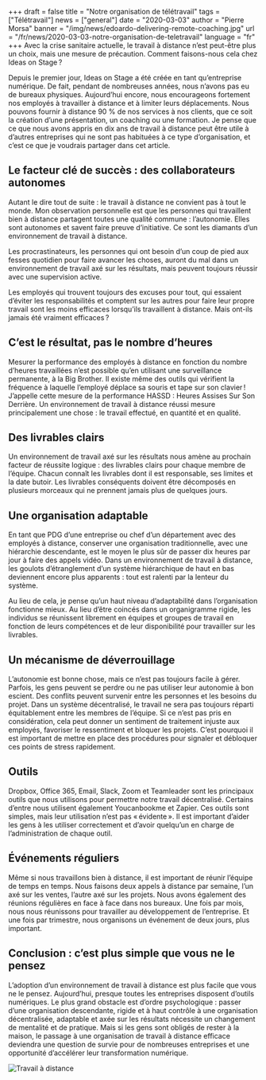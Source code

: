 +++
draft = false
title = "Notre organisation de télétravail"
tags = ["Télétravail"]
news = ["general"]
date = "2020-03-03"
author = "Pierre Morsa"
banner = "/img/news/edoardo-delivering-remote-coaching.jpg"
url = "/fr/news/2020-03-03-notre-organisation-de-teletravail"
language = "fr"
+++
Avec la crise sanitaire actuelle, le travail à distance n’est peut-être plus un choix, mais une mesure de précaution. Comment faisons-nous cela chez Ideas on Stage ?

Depuis le premier jour, Ideas on Stage a été créée en tant qu’entreprise numérique. De fait, pendant de nombreuses années, nous n’avons pas eu de bureaux physiques. Aujourd’hui encore, nous encourageons fortement nos employés à travailler à distance et à limiter leurs déplacements. Nous pouvons fournir à distance 90 % de nos services à nos clients, que ce soit la création d’une présentation, un coaching ou une formation. Je pense que ce que nous avons appris en dix ans de travail à distance peut être utile à d’autres entreprises qui ne sont pas habituées à ce type d’organisation, et c’est ce que je voudrais partager dans cet article.

## Le facteur clé de succès : des collaborateurs autonomes

Autant le dire tout de suite : le travail à distance ne convient pas à tout le monde. Mon observation personnelle est que les personnes qui travaillent bien à distance partagent toutes une qualité commune : l’autonomie. Elles sont autonomes et savent faire preuve d’initiative. Ce sont les diamants d’un environnement de travail à distance.

Les procrastinateurs, les personnes qui ont besoin d’un coup de pied aux fesses quotidien pour faire avancer les choses, auront du mal dans un environnement de travail axé sur les résultats, mais peuvent toujours réussir avec une supervision active.

Les employés qui trouvent toujours des excuses pour tout, qui essaient d’éviter les responsabilités et comptent sur les autres pour faire leur propre travail sont les moins efficaces lorsqu’ils travaillent à distance. Mais ont-ils jamais été vraiment efficaces ?

## C’est le résultat, pas le nombre d’heures

Mesurer la performance des employés à distance en fonction du nombre d’heures travaillées n’est possible qu’en utilisant une surveillance permanente, à la Big Brother. Il existe même des outils qui vérifient la fréquence à laquelle l’employé déplace sa souris et tape sur son clavier ! J’appelle cette mesure de la performance HASSD : Heures Assises Sur Son Derrière. Un environnement de travail à distance réussi mesure principalement une chose : le travail effectué, en quantité et en qualité.

## Des livrables clairs

Un environnement de travail axé sur les résultats nous amène au prochain facteur de réussite logique : des livrables clairs pour chaque membre de l’équipe. Chacun connaît les livrables dont il est responsable, ses limites et la date butoir. Les livrables conséquents doivent être décomposés en plusieurs morceaux qui ne prennent jamais plus de quelques jours.

## Une organisation adaptable

En tant que PDG d’une entreprise ou chef d’un département avec des employés à distance, conserver une organisation traditionnelle, avec une hiérarchie descendante, est le moyen le plus sûr de passer dix heures par jour à faire des appels vidéo. Dans un environnement de travail à distance, les goulots d’étranglement d’un système hiérarchique de haut en bas deviennent encore plus apparents : tout est ralenti par la lenteur du système.

Au lieu de cela, je pense qu’un haut niveau d’adaptabilité dans l’organisation fonctionne mieux. Au lieu d’être coincés dans un organigramme rigide, les individus se réunissent librement en équipes et groupes de travail en fonction de leurs compétences et de leur disponibilité pour travailler sur les livrables.

## Un mécanisme de déverrouillage

L’autonomie est bonne chose, mais ce n’est pas toujours facile à gérer. Parfois, les gens peuvent se perdre ou ne pas utiliser leur autonomie à bon escient. Des conflits peuvent survenir entre les personnes et les besoins du projet. Dans un système décentralisé, le travail ne sera pas toujours réparti équitablement entre les membres de l’équipe. Si ce n’est pas pris en considération, cela peut donner un sentiment de traitement injuste aux employés, favoriser le ressentiment et bloquer les projets. C’est pourquoi il est important de mettre en place des procédures pour signaler et débloquer ces points de stress rapidement.

## Outils

Dropbox, Office 365, Email, Slack, Zoom et Teamleader sont les principaux outils que nous utilisons pour permettre notre travail décentralisé. Certains d’entre nous utilisent également Youcanbookme et Zapier. Ces outils sont simples, mais leur utilisation n’est pas « évidente ». Il est important d’aider les gens à les utiliser correctement et d’avoir quelqu’un en charge de l’administration de chaque outil.

## Événements réguliers

Même si nous travaillons bien à distance, il est important de réunir l’équipe de temps en temps. Nous faisons deux appels à distance par semaine, l’un axé sur les ventes, l’autre axé sur les projets. Nous avons également des réunions régulières en face à face dans nos bureaux. Une fois par mois, nous nous réunissons pour travailler au développement de l’entreprise. Et une fois par trimestre, nous organisons un événement de deux jours, plus important.

## Conclusion : c’est plus simple que vous ne le pensez

L’adoption d’un environnement de travail à distance est plus facile que vous ne le pensez. Aujourd’hui, presque toutes les entreprises disposent d’outils numériques. Le plus grand obstacle est d’ordre psychologique : passer d’une organisation descendante, rigide et à haut contrôle à une organisation décentralisée, adaptable et axée sur les résultats nécessite un changement de mentalité et de pratique. Mais si les gens sont obligés de rester à la maison, le passage à une organisation de travail à distance efficace deviendra une question de survie pour de nombreuses entreprises et une opportunité d’accélérer leur transformation numérique.

![Travail à distance](/img/news/edoardo-delivering-remote-coaching.jpg)